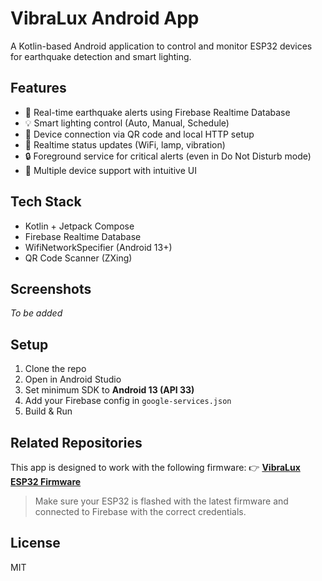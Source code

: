 # VibraLux Android App

A Kotlin-based Android application to control and monitor ESP32 devices for earthquake detection and smart lighting.



## Features

- 🔔 Real-time earthquake alerts using Firebase Realtime Database
- 💡 Smart lighting control (Auto, Manual, Schedule)
- 📶 Device connection via QR code and local HTTP setup
- 📡 Realtime status updates (WiFi, lamp, vibration)
- 🔒 Foreground service for critical alerts (even in Do Not Disturb mode)
- 📱 Multiple device support with intuitive UI

## Tech Stack

- Kotlin + Jetpack Compose
- Firebase Realtime Database
- WifiNetworkSpecifier (Android 13+)
- QR Code Scanner (ZXing)

## Screenshots

_To be added_

## Setup

1. Clone the repo
2. Open in Android Studio
3. Set minimum SDK to **Android 13 (API 33)**
4. Add your Firebase config in `google-services.json`
5. Build & Run

## Related Repositories

This app is designed to work with the following firmware:
👉 **[VibraLux ESP32 Firmware](https://github.com/bintangalsyahadat/VibraLux-ESP32)**

> Make sure your ESP32 is flashed with the latest firmware and connected to Firebase with the correct credentials.

## License

MIT